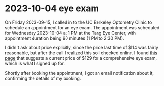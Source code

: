 # 2023-10-04 eye exam

On Friday 2023-09-15, I called in to the UC Berkeley Optometry Clinic
to schedule an appointment for an eye exam. The appointment was
scheduled for Wednesday 2023-10-04 at 1 PM at the Tang Eye Center,
with appointment duration being 90 minutes (1 PM to 2:30 PM).

I didn't ask about price explicitly, since the price last time of $114
was fairly reasonable, but after the call I realized this so I checked
online. I found [this
page](https://eyecare.berkeley.edu/plan-your-visit/fees-and-insurance/)
that suggests a current price of $129 for a comprehensive eye exam,
which is what I signed up for.

Shortly after booking the appointment, I got an email notification
about it, confirming the details of my booking.
